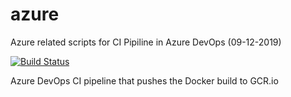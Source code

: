 # azure
Azure related scripts for CI Pipiline in Azure DevOps (09-12-2019)

[![Build Status](https://dev.azure.com/sveronneau/sv_devops/_apis/build/status/sveronneau.azure?branchName=master)](https://dev.azure.com/sveronneau/sv_devops/_build/latest?definitionId=2&branchName=master)

Azure DevOps CI pipeline that pushes the Docker build to GCR.io
